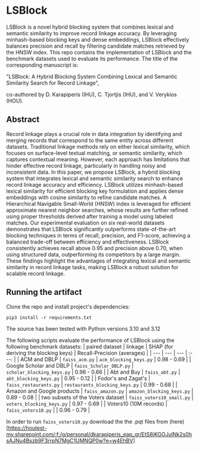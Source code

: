 
# LSBlock
LSBlock is a novel hybrid blocking system that combines lexical and semantic similarity to improve record linkage accuracy. By leveraging minhash-based blocking keys and dense embeddings, LSBlock effectively balances precision and recall by filtering candidate matches retrieved by the HNSW index.
This repo contains the implementation of LSBlock and the benchmark datasets used to evaluate its performance. 
The title of the corresponding manuscript is:

"LSBlock: A Hybrid Blocking System Combining Lexical and Semantic Similarity Search for Record Linkage", 

co-authored by D. Karapiperis (IHU), C. Tjortjis (IHU), and V. Verykios (HOU).


## Abstract
Record linkage plays a crucial role in data integration by identifying and merging records that correspond to the same entity across different datasets. Traditional linkage methods rely on either lexical similarity, which focuses on surface-level textual matching, or semantic similarity, which captures contextual meaning. However, each approach has limitations that hinder effective record linkage, particularly in handling noisy and inconsistent data. In this paper, we propose LSBlock, a hybrid blocking system that integrates lexical and semantic similarity search to enhance record linkage accuracy and efficiency. LSBlock utilizes minhash-based lexical similarity for efficient blocking key formulation and applies dense embeddings with cosine similarity to refine candidate matches. A Hierarchical Navigable Small-World (HNSW) index is leveraged for efficient approximate nearest neighbor searches, whose results are further refined using proper thresholds derived after training a model using labeled matches. Our experimental evaluation on six real-world datasets demonstrates that LSBlock significantly outperforms state-of-the-art blocking techniques in terms of recall, precision, and F1-score, achieving a balanced trade-off between efficiency and effectiveness. LSBlock consistently achieves recall above $0.95$ and precision above $0.70$, when using structured data, outperforming its competitors by a large margin. These findings highlight the advantages of integrating lexical and semantic similarity in record linkage tasks, making LSBlock a robust solution for scalable record linkage.


## Running the artifact
Clone the repo and install project's dependencies:
```
pip3 install -r requirements.txt
```
The source has been tested with Python versions 3.10 and 3.12

 
The following scripts evaluate the performance of LSBlock using the following benchmark datasets:
| paired dataset | linkage | SHAP (for deriving the blocking keys) | Recall-Precision (averages) |
| --- | --- | --- | :---: |
| ACM and DBLP | `faiss_acm.py` | `acm_blocking_keys.py` | 0.98 - 0.69 |
| Google Scholar and DBLP | `faiss_Scholar_DBLP.py` | `scholar_blocking_keys.py` | 0.96 - 0.66 |
| Abt and Buy | `faiss_abt.py` | `abt_blocking_keys.py` | 0.95 - 0.12 |
| Fodor's and Zagat's | `faiss_restaurants.py` | `restaurants_blocking_keys.py` | 0.99 - 0.68 |
| Amazon and Google products | `faiss_amazon.py` | `amazon_blocking_keys.py` | 0.89 - 0.08 | 
| two subsets of the Voters dataset | `faiss_voters10_small.py` | `voters_blocking_keys.py` | 0.97 - 0.69 |
| Voters10 (10M records) | `faiss_voters10.py` | | 0.96 - 0.79 |

In order to run `faiss_voters10.py` download the the .pqt files from (here)[https://houtest-my.sharepoint.com/:f:/g/personal/dkarapiperis_eap_gr/EtS8jKGOJulNk2s0hsAJNu4Bszb9F3rrpN7MgC1UMNQP0w?e=w4EhBV]
  
   
